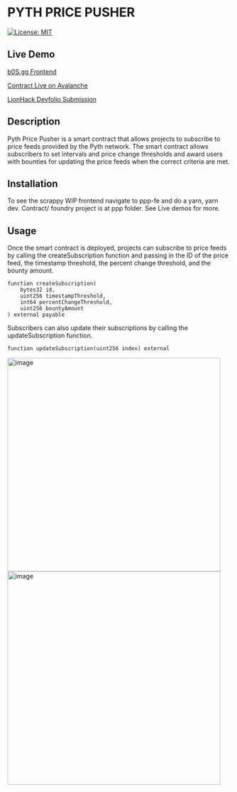 # PYTH PRICE PUSHER

[![License: MIT](https://img.shields.io/badge/License-MIT-yellow.svg)](https://opensource.org/licenses/MIT)


## Live Demo
[b0S.gg Frontend](https://bos.gg/#/markeljan.near/widget/pyth-price-pusher)

[Contract Live on Avalanche](https://snowtrace.io/address/0x843e499e54d8d0c2274da668faa748d8206846f8#code)

[LionHack Devfolio Submission](https://devfolio.co/projects/pyth-price-pusher-4161)

## Description

Pyth Price Pusher is a smart contract that allows projects to subscribe to price feeds provided by the Pyth network. 
The smart contract allows subscribers to set intervals and price change thresholds and award users with bounties for updating the price feeds when the correct criteria are met.

## Installation

To see the scrappy WIP frontend navigate to ppp-fe and do a yarn, yarn dev.  Contract/ foundry project is at ppp folder.  See Live demos for more.


## Usage

Once the smart contract is deployed, projects can subscribe to price feeds by calling the createSubscription function and passing in the ID of the price feed, the timestamp threshold, the percent change threshold, and the bounty amount.
```
function createSubscription(
    bytes32 id,
    uint256 timestampThreshold,
    int64 percentChangeThreshold,
    uint256 bountyAmount
) external payable
```
Subscribers can also update their subscriptions by calling the updateSubscription function.

```
function updateSubscription(uint256 index) external
```


<img width="480" alt="image" src="https://user-images.githubusercontent.com/12901349/232318743-3bf8346e-9694-4691-82c9-40ca61a04f66.png">

<img width="480" alt="image" src="https://user-images.githubusercontent.com/12901349/232318857-1d03b176-6ad8-441e-8817-15c5a20ea51a.png">



